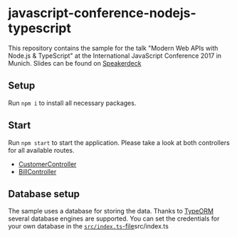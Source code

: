 # javascript-conference-nodejs-typescript

This repository contains the sample for the talk "Modern Web APIs with Node.js & TypeScript" at the International JavaScript Conference 2017 in Munich.
Slides can be found on [Speakerdeck](https://speakerdeck.com/manuelrauber/modern-web-apis-with-node-dot-js-and-typescript-1)

## Setup

Run `npm i` to install all necessary packages.

## Start

Run `npm start` to start the application. 
Please take a look at both controllers for all available routes.

* [CustomerController](src/controllers/customer.ts)
* [BillController](src/controllers/bill.ts)

## Database setup

The sample uses a database for storing the data. 
Thanks to [TypeORM](https://github.com/typeorm/typeorm) several database engines are supported. 
You can set the credentials for your own database in the [`src/index.ts`-file]()src/index.ts 
